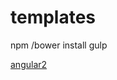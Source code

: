 # templates
npm /bower install
gulp

[angular2](https://github.com/cornflourblue/angular2-registration-login-example)
